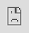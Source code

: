 ```yaml
---
title: L'outil Diag360
hide:
  - toc
  - navigation
---
```


<div>
    <iframe style=" position: fixed; top: 0px; bottom: 0px; right: 0px; width: 100%; border: none; margin: 0; padding: 0; overflow: hidden; height: 100%; " src="https://konsilion.runmercury.com/app/diag360_v30"></iframe>
</div>



<style>
    h1 {display: none}
    	
    .md-tabs {
        display: none
    }
</style>
